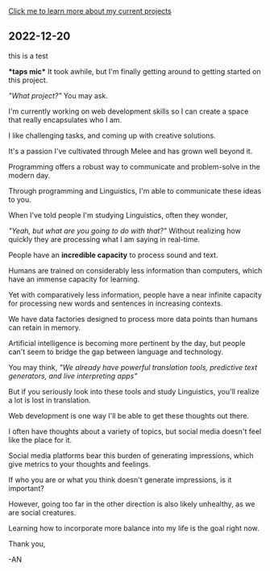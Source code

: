 
<html lang="en">
    <head>
        <meta charset="utf-8">
        <title>Alvin Nguyen</title>
    </head>
    <body>
        <a href="v1-links-and-images/current-projects/projects.html">Click me to learn more about my current projects</a>
        <h2>2022-12-20</h2>
        <p>this is a test</p>
        <p><strong>*taps mic*</strong> It took awhile, but I'm finally getting around to getting started on this project.</p>
        <p><em>"What project?"</em> You may ask.</p><p></p>
        <p>I'm currently working on web development skills so I can create a space that really encapsulates who I am.</p>
        <p>I like challenging tasks, and coming up with creative solutions.</p>
        <p>It's a passion I've cultivated through Melee and has grown well beyond it.</p>
        <p>Programming offers a robust way to communicate and problem-solve in the modern day.</p>
        <p>Through programming and Linguistics, I'm able to communicate these ideas to you.</p>
        <p>When I've told people I'm studying Linguistics, often they wonder,</p>
        <p><em>"Yeah, but what are you going to do with that?"</em> Without realizing how quickly they are processing what I am saying in real-time.</p>
        <p>People have an <strong>incredible capacity</strong> to process sound and text.</p>
        <p>Humans are trained on considerably less information than computers, which have an immense capacity for learning.</p>
        <p>Yet with comparatively less information, people have a near infinite capacity for processing new words and sentences in increasing contexts.</p>
        <p>We have data factories designed to process more data points than humans can retain in memory.</p>
        <p>Artificial intelligence is becoming more pertinent by the day, but people can't seem to bridge the gap between language and technology.</p>
        <p>You may think, <em>"We already have powerful translation tools, predictive text generators, and live interpreting apps"</em></p>
        <p>But if you seriously look into these tools and study Linguistics, you'll realize a lot is lost in translation.</p>
        <p>Web development is one way I'll be able to get these thoughts out there.</p>
        <p>I often have thoughts about a variety of topics, but social media doesn't feel like the place for it.</p>
        <p>Social media platforms bear this burden of generating impressions, which give metrics to your thoughts and feelings.</p>
        <p>If who you are or what you think doesn't generate impressions, is it important?</p>
        <p>However, going too far in the other direction is also likely unhealthy, as we are social creatures.</p>
        <p>Learning how to incorporate more balance into my life is the goal right now.</p>
        <p>Thank you,</p>
        <p>-AN</p>
    </body>
</html>